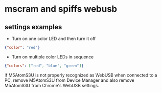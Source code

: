 # mscram and spiffs webusb

## settings examples


* Turn on one color LED and then turn it off
```json
{"color": "red"}
```

* Turn on multiple color LEDs in sequence
```json
{"colors": ["red", "blue", "green"]}
```




If M5AtomS3U is not properly recognized as WebUSB when connected to a PC, remove M5AtomS3U from Device Manager and also remove M5AtomS3U from Chrome's WebUSB settings.
